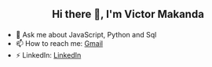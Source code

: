 ## <p align='center'> Hi there 👋, I'm Victor Makanda <p>

- 💬 Ask me about JavaScript, Python and Sql
- 📫 How to reach me: [Gmail](victormakanda254@gmail.com)
- ⚡ LinkedIn: [LinkedIn](https://www.linkedin.com/in/victor-john-makanda/)


